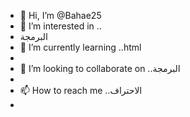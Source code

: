 - 👋 Hi, I’m @Bahae25
- 👀 I’m interested in ..
- البرمجة
- 🌱 I’m currently learning ..html
- 
- 💞️ I’m looking to collaborate on ..البرمجة
-
- 📫 How to reach me ..الاحتراف
- 

<!---
Bahae25/Bahae25 is a ✨ special ✨ repository because its `README.md` (this file) appears on your GitHub profile.
You can click the Preview link to take a look at your changes.
--->
